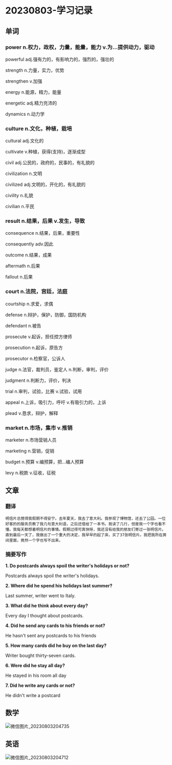 # 20230803-学习记录

## 单词

### power n.权力，政权，力量，能量，能力 v.为…提供动力，驱动

powerful adj.强有力的，有影响力的，强烈的，强壮的

strength n.力量，实力，优势

strengthen v.加强

energy n.能源，精力，能量

energetic adj.精力充沛的

dynamics n.动力学

### culture n.文化，种植，栽培

cultural adj.文化的

cultivate v.种植，获得(支持)，逐渐成型

civil adj.公民的，政府的，民事的，有礼貌的

civilization n.文明

civilized adj.文明的，开化的，有礼貌的

civility n.礼貌

civilian n.平民

### result n.结果，后果 v.发生，导致

consequence n.结果，后果，重要性

consequently adv.因此

outcome n.结果，成果

aftermath n.后果

fallout n.后果

### court n.法院，宫廷，法庭

courtship n.求爱，求偶

defense n.辩护，保护，防御，国防机构

defendant n.被告

prosecute v.起诉，担任控方律师

prosecution n.起诉，原告方

prosecutor n.检察官，公诉人

judge n.法官，裁判员，鉴定人 n.判断，审判，评价

judgment n.判断力，评价，判决

trial n.审判，试验，比赛 v.试验，试用

appeal n.上诉，吸引力，呼吁 v.有吸引力的，上诉

plead v.恳求，辩护，解释

### market n.市场，集市 v.推销

marketer n.市场营销人员

marketing n.营销，促销

budget n.预算 v.编预算，把…编人预算

levy n.税款 v.征收，征税

## 文章

### 翻译

```
明信片总搅得我假期不得安宁。去年夏天，我去了意大利。我参观了博物馆，还去了公园。一位好客的的服务员教了我几句意大利语，之后还借给了一本书。我读了几行，但是我一个字也看不懂。我每天都想着明信片的事情。假期过得可真快呀，我还没有给我的朋友们寄过一张明信片。直到最后一天了，我做出了一个重大的决定，我早早的起了床，买了37张明信片。我把我所在房间里面，竟然一个字也写不出来。
```

### 摘要写作

**1. Do postcards always spoil the writer's holidays or not?**

Postcards always spoil the writer's holidays.

**2. Where did he spend his holidays last summer?**

Last summer, writer went to Italy.

**3. What did he think about every day?**

Every day I thought about postcards.

**4. Did he send any cards to his friends or not?**

He hasn't sent any postcards to his friends

**5. How many cards did he buy on the last day?**

Writer bought thirty-seven cards.

**6. Were did he stay all day?**

He stayed in his room all day

**7. Did he write any cards or not?**

He didn't write a postcard

## 数学

![微信图片_20230803204735](https://wjy-wxy.oss-cn-beijing.aliyuncs.com/%E5%BE%AE%E4%BF%A1%E5%9B%BE%E7%89%87_20230803204735.jpg)

## 英语

![微信图片_20230803204712](https://wjy-wxy.oss-cn-beijing.aliyuncs.com/%E5%BE%AE%E4%BF%A1%E5%9B%BE%E7%89%87_20230803204712.jpg)